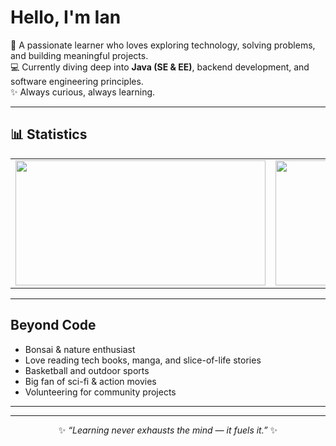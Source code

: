 # Hello, I'm Ian  

🌱 A passionate learner who loves exploring technology, solving problems, and building meaningful projects.  
💻 Currently diving deep into **Java (SE & EE)**, backend development, and software engineering principles.  
✨ Always curious, always learning.  

---
## 📊 Statistics  

<table align="center">
  <tr>
    <td align="center">
      <img src="https://github-readme-stats.vercel.app/api?username=iankristoper&show_icons=true&theme=tokyonight" height="200" width="400"/>
    </td>
    <td align="center">
      <img src="https://github-readme-stats.vercel.app/api/top-langs/?username=iankristoper&layout=compact&theme=tokyonight" height="200" width="400"/>
    </td>
  </tr>
</table>


---

## Beyond Code  
- Bonsai & nature enthusiast  
- Love reading tech books, manga, and slice-of-life stories  
- Basketball and outdoor sports  
- Big fan of sci-fi & action movies  
- Volunteering for community projects  

---
---

<p align="center">
  ✨ <i>“Learning never exhausts the mind — it fuels it.”</i> ✨
</p>

